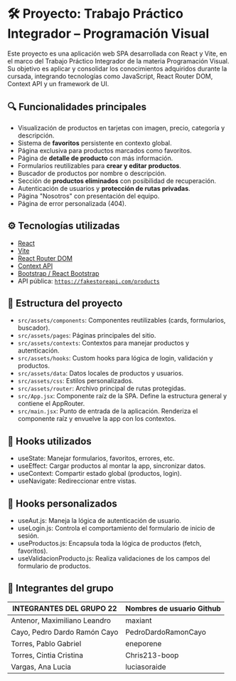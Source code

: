 # 🛠 Proyecto: Trabajo Práctico Integrador – Programación Visual

Este proyecto es una aplicación web SPA desarrollada con React y Vite, en el marco del Trabajo Práctico Integrador de la materia Programación Visual. Su objetivo es aplicar y consolidar los conocimientos adquiridos durante la cursada, integrando tecnologías como JavaScript, React Router DOM, Context API y un framework de UI.

## 🔍 Funcionalidades principales

- Visualización de productos en tarjetas con imagen, precio, categoría y descripción.
- Sistema de **favoritos** persistente en contexto global.
- Página exclusiva para productos marcados como favoritos.
- Página de **detalle de producto** con más información.
- Formularios reutilizables para **crear y editar productos**.
- Buscador de productos por nombre o descripción.
- Sección de **productos eliminados** con posibilidad de recuperación.
- Autenticación de usuarios y **protección de rutas privadas**.
- Página "Nosotros" con presentación del equipo.
- Página de error personalizada (404).

## ⚙️ Tecnologías utilizadas

- [React](https://reactjs.org/)
- [Vite](https://vitejs.dev/)
- [React Router DOM](https://reactrouter.com/)
- [Context API](https://reactjs.org/docs/context.html)
- [Bootstrap / React Bootstrap](https://react-bootstrap.github.io/)
- API pública: [`https://fakestoreapi.com/products`](https://fakestoreapi.com/products)

## 📁 Estructura del proyecto

- `src/assets/components`: Componentes reutilizables (cards, formularios, buscador).
- `src/assets/pages`: Páginas principales del sitio.
- `src/assets/contexts`: Contextos para manejar productos y autenticación.
- `src/assets/hooks`: Custom hooks para lógica de login, validación y productos.
- `src/assets/data`: Datos locales de productos y usuarios.
- `src/assets/css`: Estilos personalizados.
- `src/assets/router`: Archivo principal de rutas protegidas.
- `src/App.jsx`: Componente raíz de la SPA. Define la estructura general y contiene el AppRouter.
- `src/main.jsx`: Punto de entrada de la aplicación. Renderiza el componente raíz y envuelve la app con los contextos.

## 📌 Hooks utilizados

- useState: Manejar formularios, favoritos, errores, etc.
- useEffect: Cargar productos al montar la app, sincronizar datos.
- useContext: 	Compartir estado global (productos, login).
- useNavigate: Redireccionar entre vistas.
## 🔧 Hooks personalizados

- useAut.js: Maneja la lógica de autenticación de usuario.
- useLogin.js: Controla el comportamiento del formulario de inicio de sesión.
- useProductos.js: Encapsula toda la lógica de productos (fetch, favoritos).
- useValidacionProducto.js: Realiza validaciones de los campos del formulario de productos.


## 👥 Integrantes del grupo

| **INTEGRANTES DEL GRUPO 22**             | **Nombres de usuario Github**          |
| ---------------------------------------- | -------------------------------------- |
| Antenor, Maximiliano Leandro             | maxiant                                |
| Cayo, Pedro Dardo Ramón Cayo             | PedroDardoRamonCayo                    |
| Torres, Pablo Gabriel                    | eneporene                              |
| Torres, Cintia Cristina                  | Chris213-boop                          |
| Vargas, Ana Lucia                        | luciasoraide                           |


